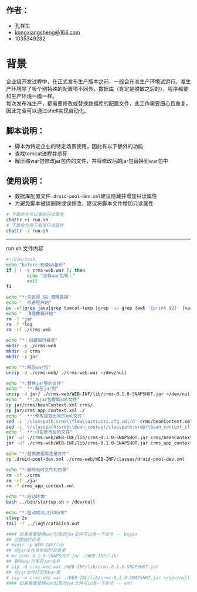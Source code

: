## 作者：
* 孔祥生
* kongxiangsheng@163.com
* 1035349282

# 背景
企业级开发过程中，在正式发布生产版本之前，一般会在准生产环境试运行。准生产环境除了极个别特殊的配置项不同外，数据库（肯定是脱敏之后的）、程序都要和生产环境一模一样。<br/>
每次发布准生产，都需要修改或替换数据库的配置文件，此工作需要细心且重复，因此完全可以通过shell实现自动化。


## 脚本说明：
* 脚本为特定企业的特定场景使用，因此有以下额外的功能
* 查找tomcat进程并杀死
* 解压缩war包修改jar包内的文件，并将修改后的jar包替换到war包中

## 使用说明：
* 数据库配置文件`.druid-pool-dev.xml`建议隐藏并增加只读属性
* 为避免脚本被误删除或误修改，建议将脚本文件增加只读属性
```Bash
# 下面命令可以增加只读属性
chattr +i run.sh
# 下面命令用于取消只读属性
chattr -i run.sh
```
****
run.sh 文件内容
```Bash
#!/bin/bash
echo "before:检查&&备份"
if [ ! -s crms-web.war ]; then
        echo "没有war包啊！"
        exit
fi

echo "*:杀进程 && 清理数据"
echo "  杀进程开始"
ps -ef|grep java|grep tomcat-temp |grep -iv grep |awk '{print $2}' |xargs kill -9
echo "  清理数据开始"
rm -f *jar
rm -f *log
rm -rf ./crms-web

echo "*：创建临时目录"
mkdir -p ./crms-web
mkdir -p crms
mkdir -p jar

echo "*:解压war包"
unzip -d ./crms-web/ ./crms-web.war >/dev/null

echo "*:替换jar里的文件"
echo "  **:解压jar包"
unzip -d jar/ ./crms-web/WEB-INF/lib/crms-0.1.0-SNAPSHOT.jar >/dev/null
echo "  **:从jar包提取xml文件"
cp jar/crms/beanContext.xml crms/
cp jar/crms_app_context.xml ./
echo "  **:修改提取出来的xml文件"
sed -i '/classpath:crms\\flow\\activiti.cfg.xml/d' crms/beanContext.xml
sed -i 's/classpath:srdp\\bean_context/classpath:srdp\\bean_context_client/g' crms_app_context.xml
echo "  **:打包修改后的文件"
jar -uf ./crms-web/WEB-INF/lib/crms-0.1.0-SNAPSHOT.jar crms/beanContext.xml
jar -uf ./crms-web/WEB-INF/lib/crms-0.1.0-SNAPSHOT.jar crms_app_context.xml

echo "*:替换数据库连接文件"
cp .druid-pool-dev.xml ./crms-web/WEB-INF/classes/druid-pool-dev.xml

echo "*:删除临时文件和目录"
rm -rf ./crms
rm -rf ./jar
rm -f crms_app_context.xml

echo "*:启动环境"
bash ../bin/startup.sh > /dev/null

echo "*:启动成功,打印日志"
sleep 2s
tail -f ../logs/catalina.out

#### 如果需要替换war包里的jar文件可以用一下命令 -- begin
## 创建临时目录
# mkdir -p WEB-INF/lib
## 将jar文件放到临时目录里
# mv crms-0.1.0-SNAPSHOT.jar ./WEB-INF/lib/
## 删除war包里的jar文件
# zip -d crms-web.war /WEB-INF/lib/crms-0.1.0-SNAPSHOT.jar
## 将jar文件打包到war里
# zip -m crms-web.war ./WEB-INF/lib/crms-0.1.0-SNAPSHOT.jar >/dev/null
#### 如果需要替换war包里的jar文件可以用一下命令 -- end

```
